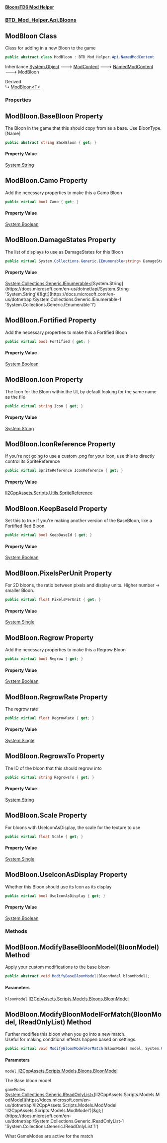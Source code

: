 #### [BloonsTD6 Mod Helper](README.md 'README')
### [BTD_Mod_Helper.Api.Bloons](README.md#BTD_Mod_Helper.Api.Bloons 'BTD_Mod_Helper.Api.Bloons')

## ModBloon Class

Class for adding in a new Bloon to the game

```csharp
public abstract class ModBloon : BTD_Mod_Helper.Api.NamedModContent
```

Inheritance [System.Object](https://docs.microsoft.com/en-us/dotnet/api/System.Object 'System.Object') &#129106; [ModContent](BTD_Mod_Helper.Api.ModContent.md 'BTD_Mod_Helper.Api.ModContent') &#129106; [NamedModContent](BTD_Mod_Helper.Api.NamedModContent.md 'BTD_Mod_Helper.Api.NamedModContent') &#129106; ModBloon

Derived  
&#8627; [ModBloon&lt;T&gt;](BTD_Mod_Helper.Api.Bloons.ModBloon_T_.md 'BTD_Mod_Helper.Api.Bloons.ModBloon<T>')
### Properties

<a name='BTD_Mod_Helper.Api.Bloons.ModBloon.BaseBloon'></a>

## ModBloon.BaseBloon Property

The Bloon in the game that this should copy from as a base. Use BloonType.[Name]

```csharp
public abstract string BaseBloon { get; }
```

#### Property Value
[System.String](https://docs.microsoft.com/en-us/dotnet/api/System.String 'System.String')

<a name='BTD_Mod_Helper.Api.Bloons.ModBloon.Camo'></a>

## ModBloon.Camo Property

Add the necessary properties to make this a Camo Bloon

```csharp
public virtual bool Camo { get; }
```

#### Property Value
[System.Boolean](https://docs.microsoft.com/en-us/dotnet/api/System.Boolean 'System.Boolean')

<a name='BTD_Mod_Helper.Api.Bloons.ModBloon.DamageStates'></a>

## ModBloon.DamageStates Property

The list of displays to use as DamageStates for this Bloon

```csharp
public virtual System.Collections.Generic.IEnumerable<string> DamageStates { get; }
```

#### Property Value
[System.Collections.Generic.IEnumerable&lt;](https://docs.microsoft.com/en-us/dotnet/api/System.Collections.Generic.IEnumerable-1 'System.Collections.Generic.IEnumerable`1')[System.String](https://docs.microsoft.com/en-us/dotnet/api/System.String 'System.String')[&gt;](https://docs.microsoft.com/en-us/dotnet/api/System.Collections.Generic.IEnumerable-1 'System.Collections.Generic.IEnumerable`1')

<a name='BTD_Mod_Helper.Api.Bloons.ModBloon.Fortified'></a>

## ModBloon.Fortified Property

Add the necessary properties to make this a Fortified Bloon

```csharp
public virtual bool Fortified { get; }
```

#### Property Value
[System.Boolean](https://docs.microsoft.com/en-us/dotnet/api/System.Boolean 'System.Boolean')

<a name='BTD_Mod_Helper.Api.Bloons.ModBloon.Icon'></a>

## ModBloon.Icon Property

The Icon for the Bloon within the UI, by default looking for the same name as the file

```csharp
public virtual string Icon { get; }
```

#### Property Value
[System.String](https://docs.microsoft.com/en-us/dotnet/api/System.String 'System.String')

<a name='BTD_Mod_Helper.Api.Bloons.ModBloon.IconReference'></a>

## ModBloon.IconReference Property

If you're not going to use a custom .png for your Icon, use this to directly control its SpriteReference

```csharp
public virtual SpriteReference IconReference { get; }
```

#### Property Value
[Il2CppAssets.Scripts.Utils.SpriteReference](https://docs.microsoft.com/en-us/dotnet/api/Il2CppAssets.Scripts.Utils.SpriteReference 'Il2CppAssets.Scripts.Utils.SpriteReference')

<a name='BTD_Mod_Helper.Api.Bloons.ModBloon.KeepBaseId'></a>

## ModBloon.KeepBaseId Property

Set this to true if you're making another version of the BaseBloon, like a Fortified Red Bloon

```csharp
public virtual bool KeepBaseId { get; }
```

#### Property Value
[System.Boolean](https://docs.microsoft.com/en-us/dotnet/api/System.Boolean 'System.Boolean')

<a name='BTD_Mod_Helper.Api.Bloons.ModBloon.PixelsPerUnit'></a>

## ModBloon.PixelsPerUnit Property

For 2D bloons, the ratio between pixels and display units. Higher number -> smaller Bloon.

```csharp
public virtual float PixelsPerUnit { get; }
```

#### Property Value
[System.Single](https://docs.microsoft.com/en-us/dotnet/api/System.Single 'System.Single')

<a name='BTD_Mod_Helper.Api.Bloons.ModBloon.Regrow'></a>

## ModBloon.Regrow Property

Add the necessary properties to make this a Regrow Bloon

```csharp
public virtual bool Regrow { get; }
```

#### Property Value
[System.Boolean](https://docs.microsoft.com/en-us/dotnet/api/System.Boolean 'System.Boolean')

<a name='BTD_Mod_Helper.Api.Bloons.ModBloon.RegrowRate'></a>

## ModBloon.RegrowRate Property

The regrow rate

```csharp
public virtual float RegrowRate { get; }
```

#### Property Value
[System.Single](https://docs.microsoft.com/en-us/dotnet/api/System.Single 'System.Single')

<a name='BTD_Mod_Helper.Api.Bloons.ModBloon.RegrowsTo'></a>

## ModBloon.RegrowsTo Property

The ID of the bloon that this should regrow into

```csharp
public virtual string RegrowsTo { get; }
```

#### Property Value
[System.String](https://docs.microsoft.com/en-us/dotnet/api/System.String 'System.String')

<a name='BTD_Mod_Helper.Api.Bloons.ModBloon.Scale'></a>

## ModBloon.Scale Property

For bloons with UseIconAsDisplay, the scale for the texture to use

```csharp
public virtual float Scale { get; }
```

#### Property Value
[System.Single](https://docs.microsoft.com/en-us/dotnet/api/System.Single 'System.Single')

<a name='BTD_Mod_Helper.Api.Bloons.ModBloon.UseIconAsDisplay'></a>

## ModBloon.UseIconAsDisplay Property

Whether this Bloon should use its Icon as its display

```csharp
public virtual bool UseIconAsDisplay { get; }
```

#### Property Value
[System.Boolean](https://docs.microsoft.com/en-us/dotnet/api/System.Boolean 'System.Boolean')
### Methods

<a name='BTD_Mod_Helper.Api.Bloons.ModBloon.ModifyBaseBloonModel(BloonModel)'></a>

## ModBloon.ModifyBaseBloonModel(BloonModel) Method

Apply your custom modifications to the base bloon

```csharp
public abstract void ModifyBaseBloonModel(BloonModel bloonModel);
```
#### Parameters

<a name='BTD_Mod_Helper.Api.Bloons.ModBloon.ModifyBaseBloonModel(BloonModel).bloonModel'></a>

`bloonModel` [Il2CppAssets.Scripts.Models.Bloons.BloonModel](https://docs.microsoft.com/en-us/dotnet/api/Il2CppAssets.Scripts.Models.Bloons.BloonModel 'Il2CppAssets.Scripts.Models.Bloons.BloonModel')

<a name='BTD_Mod_Helper.Api.Bloons.ModBloon.ModifyBloonModelForMatch(BloonModel,System.Collections.Generic.IReadOnlyList_ModModel_)'></a>

## ModBloon.ModifyBloonModelForMatch(BloonModel, IReadOnlyList<ModModel>) Method

Further modifies this bloon when you go into a new match.  
Useful for making conditional effects happen based on settings.

```csharp
public virtual void ModifyBloonModelForMatch(BloonModel model, System.Collections.Generic.IReadOnlyList<ModModel> gameModes);
```
#### Parameters

<a name='BTD_Mod_Helper.Api.Bloons.ModBloon.ModifyBloonModelForMatch(BloonModel,System.Collections.Generic.IReadOnlyList_ModModel_).model'></a>

`model` [Il2CppAssets.Scripts.Models.Bloons.BloonModel](https://docs.microsoft.com/en-us/dotnet/api/Il2CppAssets.Scripts.Models.Bloons.BloonModel 'Il2CppAssets.Scripts.Models.Bloons.BloonModel')

The Base bloon model

<a name='BTD_Mod_Helper.Api.Bloons.ModBloon.ModifyBloonModelForMatch(BloonModel,System.Collections.Generic.IReadOnlyList_ModModel_).gameModes'></a>

`gameModes` [System.Collections.Generic.IReadOnlyList&lt;](https://docs.microsoft.com/en-us/dotnet/api/System.Collections.Generic.IReadOnlyList-1 'System.Collections.Generic.IReadOnlyList`1')[Il2CppAssets.Scripts.Models.ModModel](https://docs.microsoft.com/en-us/dotnet/api/Il2CppAssets.Scripts.Models.ModModel 'Il2CppAssets.Scripts.Models.ModModel')[&gt;](https://docs.microsoft.com/en-us/dotnet/api/System.Collections.Generic.IReadOnlyList-1 'System.Collections.Generic.IReadOnlyList`1')

What GameModes are active for the match